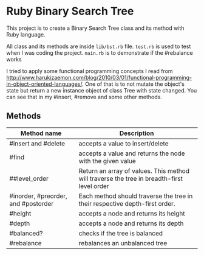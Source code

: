 # Ruby Binary Search Tree

This project is to create a Binary Search Tree class and its method with Ruby language. 

All class and its methods are inside `lib/bst.rb` file. `test.rb` is used to test when I was coding the project. `main.rb` is to demonstrate if the #rebalance works  

I tried to apply some functional programming concepts I read from http://www.harukizaemon.com/blog/2010/03/01/functional-programming-in-object-oriented-languages/. One of that is to not mutate the object's state but return a new instance object of class Tree with state changed. You can see that in my #insert, #remove and some other methods.




## Methods

| Method name                         | Description                                                                                |
|-------------------------------------|--------------------------------------------------------------------------------------------|
| #insert and #delete                 | accepts a value to insert/delete                                                           |
| #find                               | accepts a value and returns the node with the given value                                  |
| ##level_order                       | Return an array of values. This method will traverse the tree in breadth-first level order |
| #inorder, #preorder, and #postorder | Each method should traverse the tree in their respective depth-first order.                |
| #height                             | accepts a node and returns its height                                                      |
| #depth                              | accepts a node and returns its depth                                                       |
| #balanced?                          | checks if the tree is balanced                                                             |
| #rebalance                          | rebalances an unbalanced tree                                                              |
